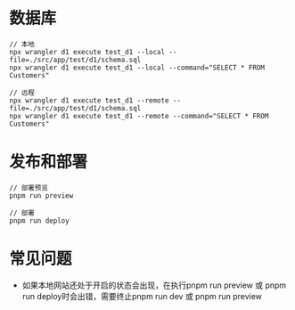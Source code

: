 # 数据库

```
// 本地
npx wrangler d1 execute test_d1 --local --file=./src/app/test/d1/schema.sql
npx wrangler d1 execute test_d1 --local --command="SELECT * FROM Customers"

// 远程
npx wrangler d1 execute test_d1 --remote --file=./src/app/test/d1/schema.sql
npx wrangler d1 execute test_d1 --remote --command="SELECT * FROM Customers"
```

# 发布和部署

```
// 部署预览
pnpm run preview

// 部署
pnpm run deploy
```

# 常见问题
- 如果本地网站还处于开启的状态会出现，在执行pnpm run preview 或 pnpm run deploy时会出错，需要终止pnpm run dev 或 pnpm run preview